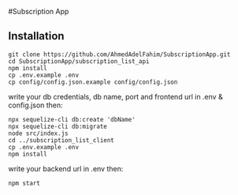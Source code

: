 #Subscription App
## Installation
```
git clone https://github.com/AhmedAdelFahim/SubscriptionApp.git
cd SubscriptionApp/subscription_list_api
npm install
cp .env.example .env
cp config/config.json.example config/config.json
```
write your db credentials, db name, port and frontend url in .env & config.json then:
```
npx sequelize-cli db:create 'dbName'
npx sequelize-cli db:migrate
node src/index.js
cd ../subscription_list_client
cp .env.example .env
npm install
```
write your backend url in .env then:
```
npm start
```